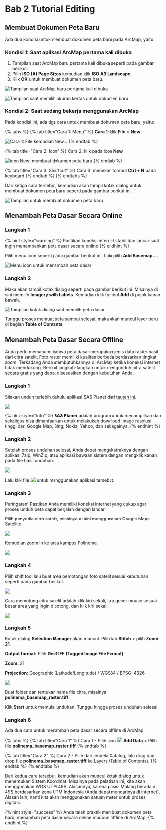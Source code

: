 # Bab 2 Tutorial Editing

## Membuat Dokumen Peta Baru

Ada dua kondisi untuk membuat dokumen peta baru pada ArcMap, yaitu:

### Kondisi 1: Saat aplikasi ArcMap pertama kali dibuka

1. Tampilan saat ArcMap baru pertama kali dibuka seperti pada gambar berikut. 
2. Pilih **ISO \(A\) Page Sizes** kemudian klik **ISO A3 Landscape**.
3. Klik **OK** untuk membuat dokumen peta baru.

![Tampilan saat ArcMap baru pertama kali dibuka](../.gitbook/assets/onstartup.jpg)

![Tampilan saat memilih ukuran kertas untuk dokumen baru](../.gitbook/assets/iso-a3.jpg)

### Kondisi 2: Saat sedang bekerja menggunakan ArcMap

Pada kondisi ini, ada tiga cara untuk membuat dokumen peta baru, yaitu:

{% tabs %}
{% tab title="Cara 1: Menu" %}
**Cara 1**: klik **File** &gt; **New**

![Cara 1: File kemudian New...](../.gitbook/assets/file-new.jpg)
{% endtab %}

{% tab title="Cara 2: Icon" %}
Cara 2: klik pada icon **New**  

![icon New: membuat dokumen peta baru](../.gitbook/assets/icon-new.jpg)
{% endtab %}

{% tab title="Cara 3: Shortcut" %}
Cara 3: menekan tombol **Ctrl + N** pada keyboard
{% endtab %}
{% endtabs %}

Dari ketiga cara tersebut, kemudian akan tampil kotak dialog untuk membuat dokumen peta baru seperti pada gambar berikut ini.

![Tampilan untuk membuat dokumen peta baru](../.gitbook/assets/new-dok.jpg)

## Menambah Peta Dasar Secara Online

### Langkah 1

{% hint style="warning" %}
Pastikan koneksi internet stabil dan lancar saat ingin menambahkan peta dasar secara online
{% endhint %}

Pilih menu icon seperti pada gambar berikut ini. Lalu pilih **Add Basemap...**.

![Menu icon untuk menambah peta dasar](../.gitbook/assets/add-basemap.jpg)

### Langkah 2

Maka akan tampil kotak dialog seperti pada gambar berikut ini. Misalnya di sini memilih **Imagery with Labels**. Kemudian klik tombol **Add** di pojok kanan bawah.

![Tampilan kotak dialog saat memilih peta dasar](../.gitbook/assets/basemap.jpg)

Tunggu proses memuat peta sampai selesai, maka akan muncul layer baru di bagian **Table of Contents**.

## Menambah Peta Dasar Secara Offline

Anda perlu memahami bahwa peta dasar merupakan jenis data raster hasil dari citra satelit. Foto raster memiliki kualitas berbeda berdasarkan tingkat _zoom_. Terkadang Anda membutuhkannya di ArcMap ketika koneksi internet tidak mendukung. Berikut langkah-langkah untuk mengunduh citra satelit secara gratis yang dapat disesuaikan dengan kebutuhan Anda.

### Langkah 1

Silakan unduh terlebih dahulu aplikasi SAS Planet dari [tautan ini](https://bitbucket.org/sas_team/sas.planet.bin/downloads).

![](../.gitbook/assets/unduh-sas-planet.jpg)

{% hint style="info" %}
**SAS Planet** adalah program untuk menampilkan dan sekaligus bisa dimanfaatkan untuk melakukan download image resolusi tinggi dari Google Map, Bing, Nokia, Yahoo, dan sebagainya.
{% endhint %}

### Langkah 2

Setelah proses unduhan selesai, Anda dapat mengekstraknya dengan aplikasi 7zip, WinZip, atau aplikasi bawaan sistem dengan mengklik kanan pada file hasil unduhan.

![](../.gitbook/assets/ekstrak.jpg)

Lalu klik file ![](../.gitbook/assets/sas-planetexe.jpg) untuk menggunakan aplikasi tersebut.

### Langkah 3

Peringatan! Pastikan Anda memiliki koneksi internet yang cukup agar proses unduh peta dapat berjalan dengan lancar.

Pilih penyedia citra satelit, misalnya di sini menggunakan Google Maps Satellite.

![](../.gitbook/assets/google-maps.jpg)

Kemudian zoom in ke area kampus Polinema.

![](../.gitbook/assets/zoom-in-polinema-sas-planet.jpg)

### Langkah 4

Pilih shift tool lalu buat area pemotongan foto satelit sesuai kebutuhan seperti pada gambar berikut.

![](../.gitbook/assets/shift-tool.jpg)

Cara memotong citra satelit adalah klik kiri sekali, lalu geser mouse  sesuai besar area yang ingin dipotong, dan klik kiri sekali.

![](../.gitbook/assets/crop-area.jpg)

### Langkah 5

Kotak dialog **Selection Manager** akan muncul. Pilih tab **Stitch** &gt; pilih **Zoom** **21**.

**Output format:** Pilih **GeoTIFF \(Tagged Image File Format\)**

**Zoom:** 21

**Projection:** Geographic \(Latitude/Longitude\) / WGS84 / EPSG: 4326

![](../.gitbook/assets/selection-manager.jpg)

Buat folder dan tentukan nama file citra, misalnya **polinema\_basemap\_raster.tiff**

Klik **Start** untuk memulai unduhan. Tunggu hingga proses unduhan selesai.

### Langkah 6

Ada dua cara untuk menambah peta dasar secara offline di ArcMap.

{% tabs %}
{% tab title="Cara 1" %}
Cara 1 - Pilih icon ![](../.gitbook/assets/add-icon.jpg) **Add Data** &gt; Pilih file **polinema\_basemap\_raster.tiff**
{% endtab %}

{% tab title="Cara 2" %}
Cara 2 - Pilih dari jendela Catalog, lalu drag dan drop file **polinema\_basemap\_raster.tiff** ke Layers \(Table of Contents\).
{% endtab %}
{% endtabs %}

Dari kedua cara tersebut, kemudian akan muncul kotak dialog untuk menentukan Sistem Koordinat. Misalnya pada pelatihan ini, kita akan menggunakan WGS UTM 49S. Alasannya, karena posisi Malang berada di 49S berdasarkan zona UTM Indonesia \(Anda dapat mencarinya di internet\). Alasan lain, nanti kita akan menggunakan satuan meter untuk proses digitasi.

{% hint style="success" %}
Anda telah praktik membuat dokumen peta baru, menambah peta dasar secara online maupun offline di ArcMap.
{% endhint %}

